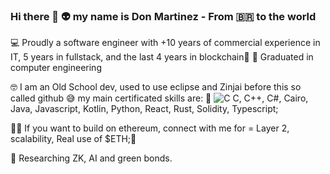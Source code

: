 ### Hi there 👋 👽 my name is Don Martinez - From 🇧🇷 to the world ###
💻 Proudly a software engineer with +10 years of commercial experience in IT, 5 years in fullstack, and the last 4 years in blockchain🚀
📘 Graduated in computer engineering

🤓 I am an Old School dev, used to use eclipse and Zinjai before this so called github 😅 my main certificated skills are:
🔭 ![C](https://img.shields.io/badge/C-C++-#A8B9CC?style=for-the-badge&logo=C&logoColor=white) C, C++, C#, Cairo, Java, Javascript, Kotlin, Python, React, Rust, Solidity, Typescript;

🧙‍♂️ If you want to build on ethereum, connect with me for = Layer 2, scalability, Real use of $ETH;🔷

💬 Researching ZK, AI and green bonds.
